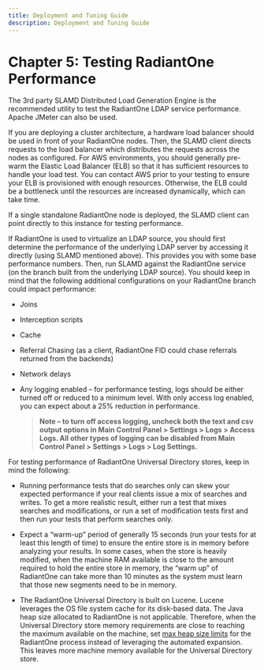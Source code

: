 ```yaml
---
title: Deployment and Tuning Guide
description: Deployment and Tuning Guide
---
```


# Chapter 5: Testing RadiantOne Performance

The 3rd party SLAMD Distributed Load Generation Engine is the recommended utility to test the RadiantOne LDAP service performance. Apache JMeter can also be used.

If you are deploying a cluster architecture, a hardware load balancer should be used in front of your RadiantOne nodes. Then, the SLAMD client directs requests to the load balancer which distributes the requests across the nodes as configured. For AWS environments, you should generally pre-warm the Elastic Load Balancer (ELB) so that it has sufficient resources to handle your load test. You can contact AWS prior to your testing to ensure your ELB is provisioned with enough resources. Otherwise, the ELB could be a bottleneck until the resources are increased dynamically, which can take time.

If a single standalone RadiantOne node is deployed, the SLAMD client can point directly to this instance for testing performance.

If RadiantOne is used to virtualize an LDAP source, you should first determine the performance of the underlying LDAP server by accessing it directly (using SLAMD mentioned above).  This provides you with some base performance numbers. Then, run SLAMD against the RadiantOne service (on the branch built from the underlying LDAP source). You should keep in mind that the following additional configurations on your RadiantOne branch could impact performance:

-	Joins

-	Interception scripts

-	Cache

-	Referral Chasing (as a client, RadiantOne FID could chase referrals returned from the backends)

-	Network delays

-	Any logging enabled – for performance testing, logs should be either turned off or reduced to a minimum level. With only access log enabled, you can expect about a 25% reduction in performance. 

    >**Note – to turn off access logging, uncheck both the text and csv output options in Main Control Panel > Settings > Logs > Access Logs. All other types of logging can be disabled from Main Control Panel > Settings > Logs > Log Settings.**

For testing performance of RadiantOne Universal Directory stores, keep in mind the following:

-	Running performance tests that do searches only can skew your expected performance if your real clients issue a mix of searches and writes. To get a more realistic result, either run a test that mixes searches and modifications, or run a set of modification tests first and then run your tests that perform searches only. 

-	Expect a “warm-up” period of generally 15 seconds (run your tests for at least this length of time) to ensure the entire store is in memory before analyzing your results. In some cases, when the store is heavily modified, when the machine RAM available is close to the amount required to hold the entire store in memory, the “warm up” of RadiantOne can take more than 10 minutes as the system must learn that those new segments need to be in memory.

-	The RadiantOne Universal Directory is built on Lucene. Lucene leverages the OS file system cache for its disk-based data. The Java heap size allocated to RadiantOne is not applicable. Therefore, when the Universal Directory store memory requirements are close to reaching the maximum available on the machine, set [max heap size limits](01-global-tuning#memory-size) for the RadiantOne process instead of leveraging the automated expansion. This leaves more machine memory available for the Universal Directory store.
